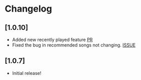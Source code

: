 # Changelog

## [1.0.10]

- Added new recently played feature [PR](https://github.com/mayur1377/MUDE-music-in-vscode/pull/3)
- Fixed the bug in recommended songs not changing. [ISSUE](https://github.com/mayur1377/MUDE-music-in-vscode/issues/5)

## [1.0.7]

- Initial release!